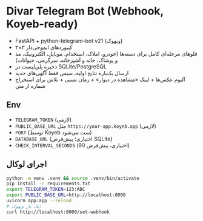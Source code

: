 # Divar Telegram Bot (Webhook, Koyeb-ready)

- FastAPI + python-telegram-bot v21 (وبهوک)
- کیبوردهای ایموجی‌دار ۳×۳
- فلوهای مرحله‌ای کامل برای دسته‌ها (خودرو، املاک، استخدام، موبایل، الکترونیک، مد و پوشاک، خانه و آشپزخانه، سرگرمی، حیوانات)
- ذخیره پلی‌لیست در SQLite/PostgreSQL
- ارسال یک‌باره نتایج اولیه، سپس فقط آگهی‌های جدید
- آلبوم عکس‌ها + لینک «مشاهده در دیوار» + زمان نسبی + تلاش برای استخراج شماره از متن

## Env
- `TELEGRAM_TOKEN` (لازمی)
- `PUBLIC_BASE_URL` مثل `https://your-app.koyeb.app` (لازمی)
- `PORT` (توسط Koyeb ست می‌شود)
- `DATABASE_URL` (اختیاری؛ پیش‌فرض SQLite)
- `CHECK_INTERVAL_SECONDS` (اختیاری، پیش‌فرض 90)

## اجرای لوکال
```bash
python -m venv .venv && source .venv/bin/activate
pip install -r requirements.txt
export TELEGRAM_TOKEN=123:ABC
export PUBLIC_BASE_URL=http://localhost:8000
uvicorn app:app --reload
# یک بار وبهوک:
curl http://localhost:8000/set-webhook 
